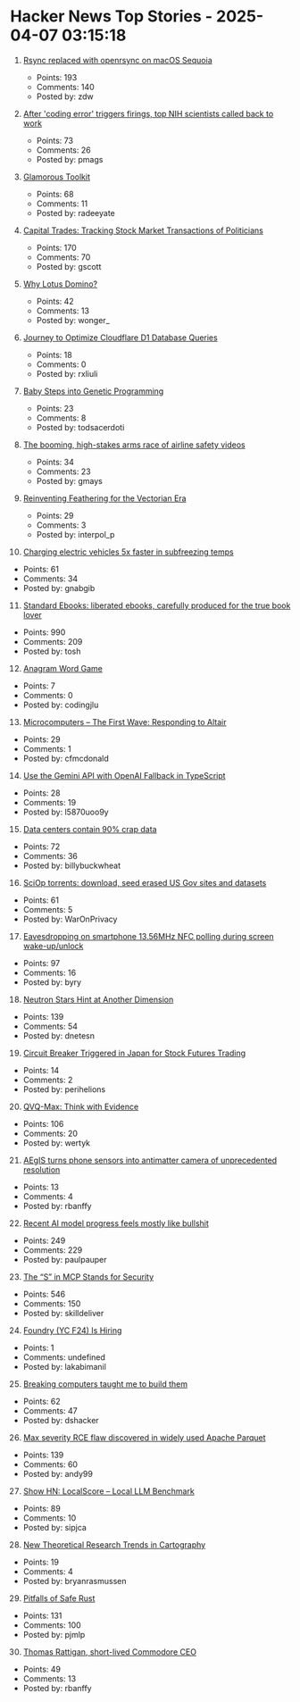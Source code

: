 # Hacker News Top Stories - 2025-04-07 03:15:18

1. [Rsync replaced with openrsync on macOS Sequoia](https://derflounder.wordpress.com/2025/04/06/rsync-replaced-with-openrsync-on-macos-sequoia/)
   - Points: 193
   - Comments: 140
   - Posted by: zdw

2. [After 'coding error' triggers firings, top NIH scientists called back to work](https://www.science.org/content/article/after-coding-error-triggers-firings-top-nih-scientists-called-back-work)
   - Points: 73
   - Comments: 26
   - Posted by: pmags

3. [Glamorous Toolkit](https://gtoolkit.com//)
   - Points: 68
   - Comments: 11
   - Posted by: radeeyate

4. [Capital Trades: Tracking Stock Market Transactions of Politicians](https://www.capitoltrades.com/)
   - Points: 170
   - Comments: 70
   - Posted by: gscott

5. [Why Lotus Domino?](http://www.moohar.com/blog/why_domino)
   - Points: 42
   - Comments: 13
   - Posted by: wonger_

6. [Journey to Optimize Cloudflare D1 Database Queries](https://gist.github.com/rxliuli/be31cbded41ef7eac6ae0da9070c8ef8)
   - Points: 18
   - Comments: 0
   - Posted by: rxliuli

7. [Baby Steps into Genetic Programming](https://aerique.blogspot.com/2011/01/baby-steps-into-genetic-programming.html)
   - Points: 23
   - Comments: 8
   - Posted by: todsacerdoti

8. [The booming, high-stakes arms race of airline safety videos](https://thehustle.co/originals/the-booming-high-stakes-arms-race-of-airline-safety-videos)
   - Points: 34
   - Comments: 23
   - Posted by: gmays

9. [Reinventing Feathering for the Vectorian Era](https://rive.app/blog/how-rive-reinvented-feathering-for-the-vectorian-era)
   - Points: 29
   - Comments: 3
   - Posted by: interpol_p

10. [Charging electric vehicles 5x faster in subfreezing temps](https://news.umich.edu/charging-electric-vehicles-5x-faster-in-subfreezing-temps/)
   - Points: 61
   - Comments: 34
   - Posted by: gnabgib

11. [Standard Ebooks: liberated ebooks, carefully produced for the true book lover](https://standardebooks.org)
   - Points: 990
   - Comments: 209
   - Posted by: tosh

12. [Anagram Word Game](https://codingjlu.github.io/anagram/)
   - Points: 7
   - Comments: 0
   - Posted by: codingjlu

13. [Microcomputers – The First Wave: Responding to Altair](https://technicshistory.com/2025/04/06/microcomputers-the-first-wave-responding-to-altair/)
   - Points: 29
   - Comments: 1
   - Posted by: cfmcdonald

14. [Use the Gemini API with OpenAI Fallback in TypeScript](https://sometechblog.com/posts/try-gemini-api-with-openai-fallback/)
   - Points: 28
   - Comments: 19
   - Posted by: l5870uoo9y

15. [Data centers contain 90% crap data](https://gerrymcgovern.com/data-centers-contain-90-crap-data/)
   - Points: 72
   - Comments: 36
   - Posted by: billybuckwheat

16. [SciOp torrents: download, seed erased US Gov sites and datasets](https://sciop.net/uploads/)
   - Points: 61
   - Comments: 5
   - Posted by: WarOnPrivacy

17. [Eavesdropping on smartphone 13.56MHz NFC polling during screen wake-up/unlock](https://old.reddit.com/r/RTLSDR/comments/1jsr9jv/eavesdropping_on_smartphone_1356mhz_nfc_polling/)
   - Points: 97
   - Comments: 16
   - Posted by: byry

18. [Neutron Stars Hint at Another Dimension](https://nautil.us/neutron-stars-hint-at-another-dimension-1202180/)
   - Points: 139
   - Comments: 54
   - Posted by: dnetesn

19. [Circuit Breaker Triggered in Japan for Stock Futures Trading](https://www.wsj.com/livecoverage/stock-market-trump-tariffs-trade-war-04-07-25/card/circuit-breaker-triggered-in-japan-for-stock-futures-trading-Q5iMfZyfPGBEslrIObgB)
   - Points: 14
   - Comments: 2
   - Posted by: perihelions

20. [QVQ-Max: Think with Evidence](https://qwenlm.github.io/blog/qvq-max-preview/)
   - Points: 106
   - Comments: 20
   - Posted by: wertyk

21. [AEgIS turns phone sensors into antimatter camera of unprecedented resolution](https://home.cern/news/news/experiments/aegis-transforms-smartphone-sensors-antimatter-camera-unprecedented)
   - Points: 13
   - Comments: 4
   - Posted by: rbanffy

22. [Recent AI model progress feels mostly like bullshit](https://www.lesswrong.com/posts/4mvphwx5pdsZLMmpY/recent-ai-model-progress-feels-mostly-like-bullshit)
   - Points: 249
   - Comments: 229
   - Posted by: paulpauper

23. [The “S” in MCP Stands for Security](https://elenacross7.medium.com/%EF%B8%8F-the-s-in-mcp-stands-for-security-91407b33ed6b)
   - Points: 546
   - Comments: 150
   - Posted by: skilldeliver

24. [Foundry (YC F24) Is Hiring](https://www.ycombinator.com/companies/foundry/jobs/WvDDlqc-founding-fullstack-engineer-building-the-future-of-browser-agents)
   - Points: 1
   - Comments: undefined
   - Posted by: lakabimanil

25. [Breaking computers taught me to build them](https://danielsada.tech/blog/carreer-part-1-the-foundation-years/)
   - Points: 62
   - Comments: 47
   - Posted by: dshacker

26. [Max severity RCE flaw discovered in widely used Apache Parquet](https://www.bleepingcomputer.com/news/security/max-severity-rce-flaw-discovered-in-widely-used-apache-parquet/)
   - Points: 139
   - Comments: 60
   - Posted by: andy99

27. [Show HN: LocalScore – Local LLM Benchmark](https://www.localscore.ai/download)
   - Points: 89
   - Comments: 10
   - Posted by: sipjca

28. [New Theoretical Research Trends in Cartography](https://www.researchgate.net/publication/26467883_NEW_THEORETICAL_RESEARCH_TRENDS_IN_CARTOGRAPHY)
   - Points: 19
   - Comments: 4
   - Posted by: bryanrasmussen

29. [Pitfalls of Safe Rust](https://corrode.dev/blog/pitfalls-of-safe-rust/)
   - Points: 131
   - Comments: 100
   - Posted by: pjmlp

30. [Thomas Rattigan, short-lived Commodore CEO](https://dfarq.homeip.net/thomas-rattigan-short-lived-commodore-ceo/)
   - Points: 49
   - Comments: 13
   - Posted by: rbanffy

